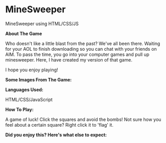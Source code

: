 # MineSweeper
MineSweeper using HTML/CSS/JS


<strong>About The Game</strong>

Who doesn't like a little blast from the past? We've all been there. Waiting for your AOL to finish downloading so you can chat with your friends on AIM. To pass the time, you go into your computer games and pull up minesweeper. Here, I have created my version of that game. 

I hope you enjoy playing!

<strong>Some Images From The Game: </strong>



<strong>Languages Used:</strong>

HTML/CSS/JavaScript


<strong>How To Play: </strong>

A game of luck! Click the squares and avoid the bombs! Not sure how you feel about a certain square? Right click it to 'flag' it.

<strong>Did you enjoy this? Here's what else to expect: </strong>
